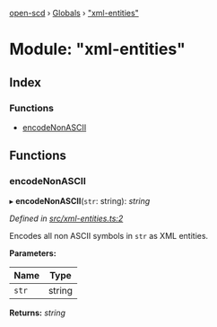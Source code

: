 [open-scd](../README.md) › [Globals](../globals.md) › ["xml-entities"](_xml_entities_.md)

# Module: "xml-entities"

## Index

### Functions

* [encodeNonASCII](_xml_entities_.md#encodenonascii)

## Functions

###  encodeNonASCII

▸ **encodeNonASCII**(`str`: string): *string*

*Defined in [src/xml-entities.ts:2](https://github.com/openscd/open-scd/blob/e0075da/src/xml-entities.ts#L2)*

Encodes all non ASCII symbols in `str` as XML entities.

**Parameters:**

Name | Type |
------ | ------ |
`str` | string |

**Returns:** *string*
